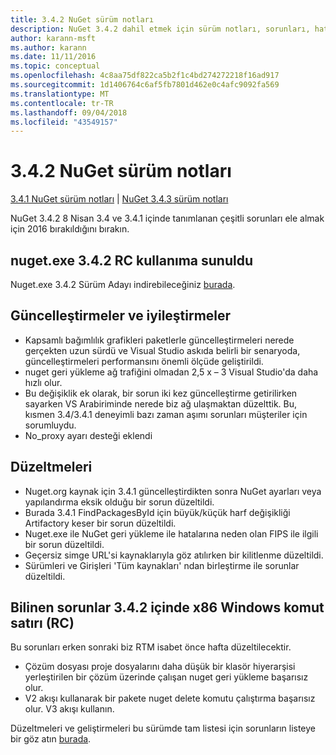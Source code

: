 ```yaml
---
title: 3.4.2 NuGet sürüm notları
description: NuGet 3.4.2 dahil etmek için sürüm notları, sorunları, hata düzeltmeleri, eklenen özellikler ve dcr bilinir.
author: karann-msft
ms.author: karann
ms.date: 11/11/2016
ms.topic: conceptual
ms.openlocfilehash: 4c8aa75df822ca5b2f1c4bd274272218f16ad917
ms.sourcegitcommit: 1d1406764c6af5fb7801d462e0c4afc9092fa569
ms.translationtype: MT
ms.contentlocale: tr-TR
ms.lasthandoff: 09/04/2018
ms.locfileid: "43549157"
---
```

# <a name="nuget-342-release-notes"></a>3.4.2 NuGet sürüm notları

[3.4.1 NuGet sürüm notları](../release-notes/nuget-3.4.1.md) | [NuGet 3.4.3 sürüm notları](../release-notes/nuget-3.4.3.md)

NuGet 3.4.2 8 Nisan 3.4 ve 3.4.1 içinde tanımlanan çeşitli sorunları ele almak için 2016 bırakıldığını bırakın.

## <a name="nugetexe-342-rc-is-now-available"></a>nuget.exe 3.4.2 RC kullanıma sunuldu

Nuget.exe 3.4.2 Sürüm Adayı indirebileceğiniz [burada](https://dist.nuget.org/index.html).

## <a name="updates-and-improvements"></a>Güncelleştirmeler ve iyileştirmeler

* Kapsamlı bağımlılık grafikleri paketlerle güncelleştirmeleri nerede gerçekten uzun sürdü ve Visual Studio askıda belirli bir senaryoda, güncelleştirmeleri performansını önemli ölçüde geliştirildi.
* nuget geri yükleme ağ trafiğini olmadan 2,5 x – 3 Visual Studio'da daha hızlı olur.
* Bu değişiklik ek olarak, bir sorun iki kez güncelleştirme getirilirken sayarken VS Arabiriminde nerede biz ağ ulaşmaktan düzelttik. Bu, kısmen 3.4/3.4.1 deneyimli bazı zaman aşımı sorunları müşteriler için sorumluydu.
* No_proxy ayarı desteği eklendi

## <a name="fixes"></a>Düzeltmeleri

* Nuget.org kaynak için 3.4.1 güncelleştirdikten sonra NuGet ayarları veya yapılandırma eksik olduğu bir sorun düzeltildi.
* Burada 3.4.1 FindPackagesById için büyük/küçük harf değişikliği Artifactory keser bir sorun düzeltildi.
* Nuget.exe ile NuGet geri yükleme ile hatalarına neden olan FIPS ile ilgili bir sorun düzeltildi.
* Geçersiz simge URL'si kaynaklarıyla göz atılırken bir kilitlenme düzeltildi.
* Sürümleri ve Girişleri 'Tüm kaynakları' ndan birleştirme ile sorunlar düzeltildi.

## <a name="known-issues-in-342-windows-x86-commandline-rc"></a>Bilinen sorunlar 3.4.2 içinde x86 Windows komut satırı (RC)

Bu sorunları erken sonraki biz RTM isabet önce hafta düzeltilecektir.

*  Çözüm dosyası proje dosyalarını daha düşük bir klasör hiyerarşisi yerleştirilen bir çözüm üzerinde çalışan nuget geri yükleme başarısız olur.
*  V2 akışı kullanarak bir pakete nuget delete komutu çalıştırma başarısız olur. V3 akışı kullanın.


Düzeltmeleri ve geliştirmeleri bu sürümde tam listesi için sorunların listeye bir göz atın [burada](https://github.com/NuGet/Home/issues?utf8=%E2%9C%93&q=is%3Aissue+milestone%3A3.4.2++is%3Aclosed+).